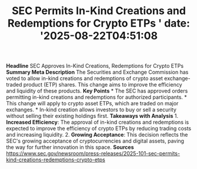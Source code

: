 ﻿---
title: "  SEC Permits In-Kind Creations and Redemptions for Crypto ETPs
'
date: '2025-08-22T04:51:08"
category: "Markets"
summary: ""
slug: "  sec permits inkind creations and redemptions for crypto et"
source_urls:
  - "https://www.sec.gov/newsroom/press-releases/2025-101-sec-permits-kind-creations-redemptions-crypto-etps"
seo:
  title: "  SEC Permits In-Kind Creations and Redemptions for Crypto ETPs
 | Hash n Hedge'
  description: '"
  keywords: ["news", "markets", "brief"]
---
**Headline** SEC Approves In-Kind Creations, Redemptions for Crypto ETPs  **Summary Meta Description** The Securities and Exchange Commission has voted to allow in-kind creations and redemptions of crypto asset exchange-traded product (ETP) shares. This change aims to improve the efficiency and liquidity of these products.  **Key Points**  * The SEC has approved orders permitting in-kind creations and redemptions for authorized participants. * This change will apply to crypto asset ETPs, which are traded on major exchanges. * In-kind creation allows investors to buy or sell a security without selling their existing holdings first.  **Takeaways with Analysis**  1. **Increased Efficiency**: The approval of in-kind creations and redemptions is expected to improve the efficiency of crypto ETPs by reducing trading costs and increasing liquidity. 2. **Growing Acceptance**: This decision reflects the SEC's growing acceptance of cryptocurrencies and digital assets, paving the way for further innovation in this space.  **Sources** https://www.sec.gov/newsroom/press-releases/2025-101-sec-permits-kind-creations-redemptions-crypto-etps 
